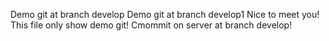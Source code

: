 Demo git at branch develop
Demo git at branch develop1
Nice to meet you!
This file only show demo git!
Cmommit on server at branch develop!
